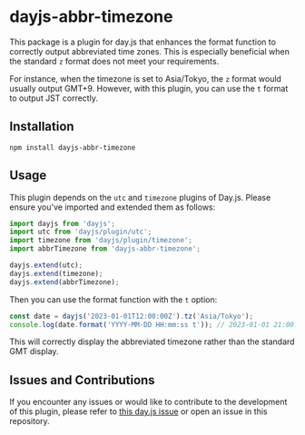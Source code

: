 # dayjs-abbr-timezone

This package is a plugin for day.js that enhances the format function to correctly output abbreviated time zones. This is especially beneficial when the standard `z` format does not meet your requirements.

For instance, when the timezone is set to Asia/Tokyo, the `z` format would usually output GMT+9. However, with this plugin, you can use the `t` format to output JST correctly.

## Installation

```
npm install dayjs-abbr-timezone
```

## Usage

This plugin depends on the `utc` and `timezone` plugins of Day.js. Please ensure you've imported and extended them as follows:

```typescript
import dayjs from 'dayjs';
import utc from 'dayjs/plugin/utc';
import timezone from 'dayjs/plugin/timezone';
import abbrTimezone from 'dayjs-abbr-timezone';

dayjs.extend(utc);
dayjs.extend(timezone);
dayjs.extend(abbrTimezone);
```

Then you can use the format function with the `t` option:

```typescript
const date = dayjs('2023-01-01T12:00:00Z').tz('Asia/Tokyo');
console.log(date.format('YYYY-MM-DD HH:mm:ss t')); // 2023-01-01 21:00:00 JST
```

This will correctly display the abbreviated timezone rather than the standard GMT display.

## Issues and Contributions

If you encounter any issues or would like to contribute to the development of this plugin, please refer to [this day.js issue](https://github.com/iamkun/dayjs/issues/1154) or open an issue in this repository.
